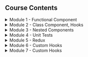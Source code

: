 ## Course Contents

<details>
    <summary>Module 1 - Functional Component</summary>
    <ol>
        <li>Lesson - minimalistic</li>
        <li>Lesson - export default</li>
        <li>Lesson - default import, new component, JSX</li>
        <li>Lesson - multiline JSX</li>
        <li>Lesson - component, multiple instances</li>
        <li>Lesson - javscript with JSX</li>
        <li>Lesson - default/named export/import</li>
        <li>Lesson - export/import as methods</li>
        <li>Lesson - CSS style with JSX</li>
        <li>Lesson - CSS class with JSX</li>
        <li>Lesson - control structure with JSX</li>
        <li>Lesson - props</li>
        <li>Lesson - callback</li>
    </ol>
</details>

<details>
    <summary>Module 2 - Class Component, Hooks</summary>
    <ol>
        <li>Lesson - minimalistic, this.props</li>
        <li>Lesson - this.state, constructer, super</li>
        <li>Lesson - componentDidMount, componentWillUnmount</li>
        <li>Lesson - componentDidUpdate</li>
        <li>Lesson - useState</li>
        <li>Lesson - useEffect</li>
        <li>Lesson - componentDidMount as hook</li>
        <li>Lesson - componentDidMount and componentDidUpdate as single hook</li>
        <li>Lesson - componentWillUnmount as hook</li>
        <li>Lesson - class to functional component refactoring (exercise)</li>
    </ol>
</details>

<details>
    <summary>Module 3 - Nested Components</summary>
    <ol>
        <li>Lesson - Children.map</li>
        <li>Lesson - multiple child components</li>
        <li>Lesson - cloneElement</li>
        <li>Lesson - parent component with responsive design (exercise)</li>
    </ol>
</details>

<details>
    <summary>Module 4 - Unit Tests</summary>
    <ol>
        <li>Lesson - unit test 1 (exercise)</li>
        <li>Lesson - unit test 2 (exercise)</li>
    </ol>
</details>

<details>
    <summary>Module 5 - Redux</summary>
    <ol>
        <li>Lesson - Todo App (demo)</li>
    </ol>
</details>

<details>
    <summary>Module 6 - Custom Hooks</summary>
    <ol>
        <li>Lesson - minimalistic custom hook</li>
        <li>Lesson - useEffect/useState with custom hook</li>
    </ol>
</details>

<details>
    <summary>Module 7 - Custom Hooks</summary>
    <ol>
        <li>Lesson - People Component (exercise)</li>
    </ol>
</details>
